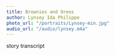 ```yaml
---
title: Brownies and Oreos
author: Lynsey Ida Philippe
photo_url: "/portraits/Lynsey-min.jpg"
audio_url: "/audio/lynsey.m4a"
---
```


story transcript